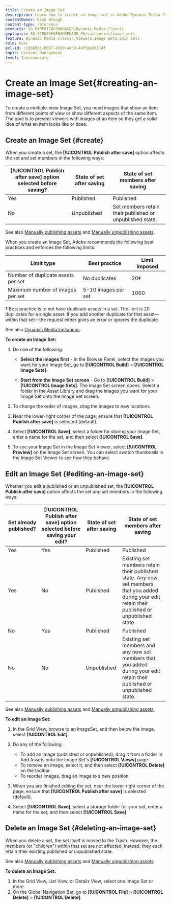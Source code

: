 ```yaml
---
title: Create an Image Set
description: Learn how to create an image set in Adobe Dynamic Media Classic.
contentOwner: Rick Brough
content-type: reference
products: SG_EXPERIENCEMANAGER/Dynamic-Media-Classic
geptopics: SG_SCENESEVENONDEMAND_PK/categories/image_sets
feature: Dynamic Media Classic,Viewers,Image Sets,Spin Sets
role: User
exl-id: c18bb98c-b087-45d0-a4c9-44f58a3b514f
topic: Content Management
level: Intermediate
---
```

# Create an Image Set{#creating-an-image-set}

To create a multiple-view Image Set, you need images that show an item from different points of view or show different aspects of the same item. The goal is to present viewers with images of an item so they get a solid idea of what an item looks like or does.

## Create an Image Set {#create}

When you create a set, the **[!UICONTROL Publish after save]** option affects the set and set members in the following ways:

|**[!UICONTROL Publish after save]** option selected before saving?|State of set after saving|State of set members after saving|
| --- | --- | --- |
| Yes | Published | Published |
| No | Unpublished | Set members retain their published or unpublished state. |

See also [Manually publishing assets](publishing-files.md#manually_publishing_assets) and [Manually unpublishing assets](publishing-files.md#manually_unpublishing_assets).

When you create an Image Set, Adobe recommends the following best practices and enforces the following limits:

| Limit type | Best practice | Limit imposed |
| --- | --- | --- |
| Number of duplicate assets per set | No duplicates | 20&Dagger; |
| Maximum number of images per set | 5-10 images per set  | 1000 |

&Dagger; Best practice is to not have duplicate assets in a set. The limit is 20 duplicates for a single asset. If you add another duplicate for that asset&mdash;within that set&mdash;the request either gives an error or ignores the duplicate.

See also [Dynamic Media limitations](/help/using/limitations.md).

**To create an Image Set:**

1. Do one of the following:

   * **Select the images first** - In the Browse Panel, select the images you want for your Image Set, go to **[!UICONTROL Build]** > **[!UICONTROL Image Sets]**.

   * **Start from the Image Set screen** - Go to **[!UICONTROL Build]** > **[!UICONTROL Image Sets]**. The Image Set screen opens. Select a folder in the Asset Library and drag the images you want for your Image Set onto the Image Set screen.

1. To change the order of images, drag the images to new locations.
1. Near the lower-right corner of the page, ensure that **[!UICONTROL Publish after save]** is selected (default).
1. Select **[!UICONTROL Save]**, select a folder for storing your Image Set, enter a name for the set, and then select **[!UICONTROL Save]**.
1. To see your Image Set in the Image Set Viewer, select **[!UICONTROL Preview]** on the Image Set screen. You can select swatch thumbnails in the Image Set Viewer to see how they behave.

## Edit an Image Set {#editing-an-image-set}

Whether you edit a published or an unpublished set, the **[!UICONTROL Publish after save]** option affects the set and set members in the following ways:

|Set already published?|**[!UICONTROL Publish after save]** option selected before saving your edit?|State of set after saving|State of set members after saving|
| --- | --- | --- | --- |
| Yes | Yes | Published|Published |
| Yes | No | Published|Existing set members retain their published state. Any new set members that you added during your edit retain their published or unpublished state. |
| No | Yes | Published|Published |
| No | No | Unpublished|Existing set members and any new set members that you added during your edit retain their published or unpublished state. |

See also [Manually publishing assets](publishing-files.md#manually_publishing_assets) and [Manually unpublishing assets](publishing-files.md#manually_unpublishing_assets).

**To edit an Image Set:**

1. In the Grid View, browse to an ImageSet, and then below the image, select **[!UICONTROL Edit]**.
1. Do any of the following:

    * To add an image (published or unpublished), drag it from a folder in Add Assets onto the Image Set's **[!UICONTROL Views]** page.
    * To remove an image, select it, and then select **[!UICONTROL Delete]** on the toolbar.
    * To reorder images, drag an image to a new position.

1. When you are finished editing the set, near the lower-right corner of the page, ensure that **[!UICONTROL Publish after save]** is selected (default).
1. Select **[!UICONTROL Save]**, select a storage folder for your set, enter a name for the set, and then select **[!UICONTROL Save]**.

## Delete an Image Set {#deleting-an-image-set}

When you delete a set, the set itself is moved to the Trash. However, the members (or "children") within that set are not affected; instead, they each retain their existing published or unpublished state.

See also [Manually publishing assets](publishing-files.md#manually_publishing_assets) and [Manually unpublishing assets](publishing-files.md#manually_unpublishing_assets).

**To delete an Image Set:**

1. In the Grid View, List View, or Details View, select one Image Set or more.
1. On the Global Navigation Bar, go to **[!UICONTROL File]** > **[!UICONTROL Delete]** > **[!UICONTROL Delete]**.
